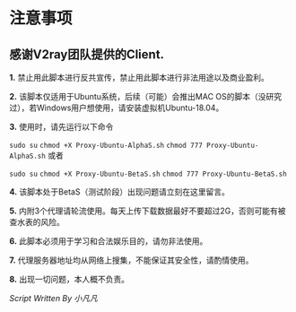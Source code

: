 # 注意事项
## 感谢V2ray团队提供的Client.

**1.** 禁止用此脚本进行反共宣传，禁止用此脚本进行非法用途以及商业盈利。

**2.** 该脚本仅适用于Ubuntu系统，后续（可能）会推出MAC OS的脚本（没研究过），若Windows用户想使用，请安装虚拟机Ubuntu-18.04。

**3.** 使用时，请先运行以下命令

``sudo su``
``chmod +X Proxy-Ubuntu-AlphaS.sh``
``chmod 777 Proxy-Ubuntu-AlphaS.sh``
或者

``sudo su``
``chmod +X Proxy-Ubuntu-BetaS.sh``
``chmod 777 Proxy-Ubuntu-BetaS.sh``

**4.** 该脚本处于BetaS（测试阶段）出现问题请立刻在这里留言。

**5.** 内附3个代理请轮流使用。每天上传下载数据最好不要超过2G，否则可能有被查水表的风险。

**6.** 此脚本必须用于学习和合法娱乐目的，请勿非法使用。

**7.** 代理服务器地址均从网络上搜集，不能保证其安全性，请酌情使用。

**8.** 出现一切问题，本人概不负责。

*Script Written By 小凡凡*

